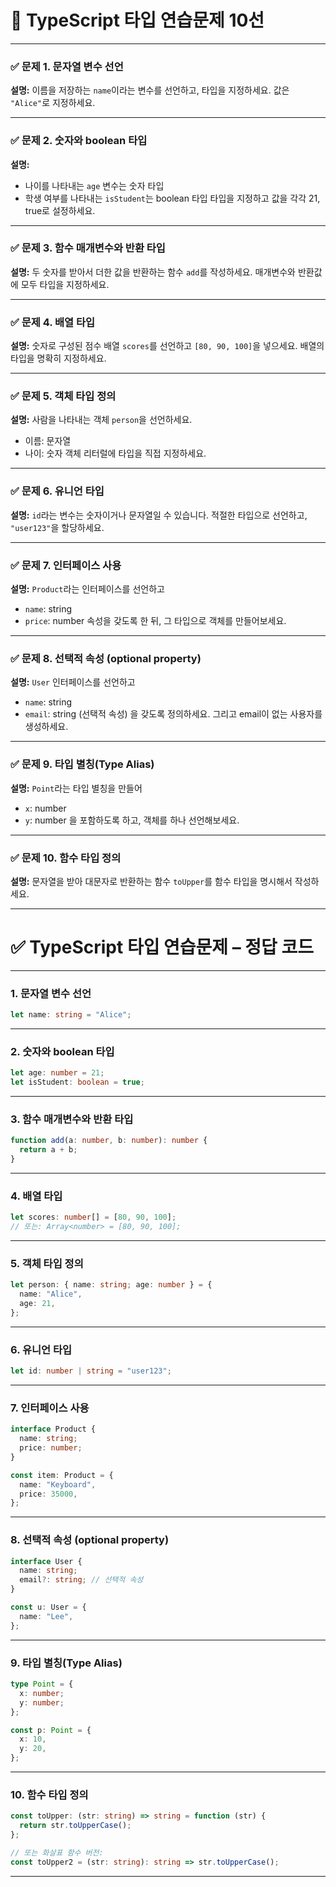 
# 🧪 TypeScript 타입 연습문제 10선

---

### ✅ 문제 1. 문자열 변수 선언

**설명:** 이름을 저장하는 `name`이라는 변수를 선언하고, 타입을 지정하세요. 값은 `"Alice"`로 지정하세요.

---

### ✅ 문제 2. 숫자와 boolean 타입

**설명:**

* 나이를 나타내는 `age` 변수는 숫자 타입
* 학생 여부를 나타내는 `isStudent`는 boolean 타입
  타입을 지정하고 값을 각각 21, true로 설정하세요.

---

### ✅ 문제 3. 함수 매개변수와 반환 타입

**설명:**
두 숫자를 받아서 더한 값을 반환하는 함수 `add`를 작성하세요.
매개변수와 반환값에 모두 타입을 지정하세요.

---

### ✅ 문제 4. 배열 타입

**설명:**
숫자로 구성된 점수 배열 `scores`를 선언하고 `[80, 90, 100]`을 넣으세요.
배열의 타입을 명확히 지정하세요.

---

### ✅ 문제 5. 객체 타입 정의

**설명:**
사람을 나타내는 객체 `person`을 선언하세요.

* 이름: 문자열
* 나이: 숫자
  객체 리터럴에 타입을 직접 지정하세요.

---

### ✅ 문제 6. 유니언 타입

**설명:**
`id`라는 변수는 숫자이거나 문자열일 수 있습니다.
적절한 타입으로 선언하고, `"user123"`을 할당하세요.

---

### ✅ 문제 7. 인터페이스 사용

**설명:**
`Product`라는 인터페이스를 선언하고

* `name`: string
* `price`: number
  속성을 갖도록 한 뒤, 그 타입으로 객체를 만들어보세요.

---

### ✅ 문제 8. 선택적 속성 (optional property)

**설명:**
`User` 인터페이스를 선언하고

* `name`: string
* `email`: string (선택적 속성)
  을 갖도록 정의하세요. 그리고 email이 없는 사용자를 생성하세요.

---

### ✅ 문제 9. 타입 별칭(Type Alias)

**설명:**
`Point`라는 타입 별칭을 만들어

* `x`: number
* `y`: number
  을 포함하도록 하고, 객체를 하나 선언해보세요.

---

### ✅ 문제 10. 함수 타입 정의

**설명:**
문자열을 받아 대문자로 반환하는 함수 `toUpper`를 함수 타입을 명시해서 작성하세요.


---

# ✅ TypeScript 타입 연습문제 – 정답 코드

---

### 1. 문자열 변수 선언

```ts
let name: string = "Alice";
```

---

### 2. 숫자와 boolean 타입

```ts
let age: number = 21;
let isStudent: boolean = true;
```

---

### 3. 함수 매개변수와 반환 타입

```ts
function add(a: number, b: number): number {
  return a + b;
}
```

---

### 4. 배열 타입

```ts
let scores: number[] = [80, 90, 100];
// 또는: Array<number> = [80, 90, 100];
```

---

### 5. 객체 타입 정의

```ts
let person: { name: string; age: number } = {
  name: "Alice",
  age: 21,
};
```

---

### 6. 유니언 타입

```ts
let id: number | string = "user123";
```

---

### 7. 인터페이스 사용

```ts
interface Product {
  name: string;
  price: number;
}

const item: Product = {
  name: "Keyboard",
  price: 35000,
};
```

---

### 8. 선택적 속성 (optional property)

```ts
interface User {
  name: string;
  email?: string; // 선택적 속성
}

const u: User = {
  name: "Lee",
};
```

---

### 9. 타입 별칭(Type Alias)

```ts
type Point = {
  x: number;
  y: number;
};

const p: Point = {
  x: 10,
  y: 20,
};
```

---

### 10. 함수 타입 정의

```ts
const toUpper: (str: string) => string = function (str) {
  return str.toUpperCase();
};

// 또는 화살표 함수 버전:
const toUpper2 = (str: string): string => str.toUpperCase();
```

---

